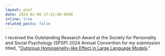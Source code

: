 ```yaml
---
layout: post
date: 2024-02-08 17:52:00-0500
inline: true
related_posts: false
---
```


I received the Outstanding Research Award at the Society for Personality and Social Psychology (SPSP) 2024 Annual Convention for my submission titled, "[Outgroup Homogeneity-like Effect in Large Language Models](https://osf.io/f2qvp)."
